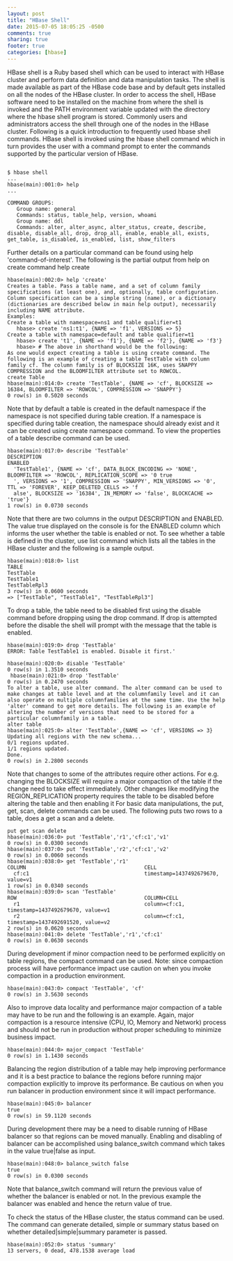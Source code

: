 ```yaml
---
layout: post
title: "HBase Shell"
date: 2015-07-05 18:05:25 -0500
comments: true
sharing: true
footer: true
categories: [hbase]
---
```

HBase shell is a Ruby based shell which can be used to interact with HBase cluster and perform data definition and data manipulation tasks. The shell is made available as part of the HBase code base and by default gets installed on all the nodes of the HBase cluster. In order to access the shell, HBase software need to be installed on the machine from where the shell is invoked and the PATH environment variable updated with the directory where the hbase shell program is stored. Commonly users and administrators access the shell through one of the nodes in the HBase cluster. Following is a quick introduction to frequently used hbase shell commands.
HBase shell is invoked using the hbase shell command which in turn provides the user with a command prompt to enter the commands supported by the particular version of HBase.
<!--more-->
```

$ hbase shell
...
hbase(main):001:0> help
...

COMMAND GROUPS:
   Group name: general
   Commands: status, table_help, version, whoami
   Group name: ddl
   Commands: alter, alter_async, alter_status, create, describe, disable, disable_all, drop, drop_all, enable, enable_all, exists, get_table, is_disabled, is_enabled, list, show_filters
```

Further details on a particular command can be found using help 'command-of-interest'. The following is the partial output from help on create command help create

```
hbase(main):002:0> help 'create'
Creates a table. Pass a table name, and a set of column family
specifications (at least one), and, optionally, table configuration.
Column specification can be a simple string (name), or a dictionary
(dictionaries are described below in main help output), necessarily
including NAME attribute.
Examples:
Create a table with namespace=ns1 and table qualifier=t1
   hbase> create 'ns1:t1', {NAME => 'f1', VERSIONS => 5}
Create a table with namespace=default and table qualifier=t1
   hbase> create 't1', {NAME => 'f1'}, {NAME => 'f2'}, {NAME => 'f3'}
   hbase> # The above in shorthand would be the following:
As one would expect creating a table is using create command. The following is an example of creating a table TestTable with column family cf. The column family is of BLOCKSIZE 16K, uses SNAPPY COMPRESSION and the BLOOMFILTER attribute set to ROWCOL. 
create Table
hbase(main):014:0> create 'TestTable', {NAME => 'cf', BLOCKSIZE => 16384, BLOOMFILTER => 'ROWCOL', COMPRESSION => 'SNAPPY'}
0 row(s) in 0.5020 seconds
```

Note that by default a table is created in the default namespace if the namespace is not specified during table creation. If a namespace is specified during table creation, the namespace should already exist and it can be created using create namespace command.
To view the properties of a table describe command can be used.
```
hbase(main):017:0> describe 'TestTable'
DESCRIPTION                                                                                               	ENABLED
  'TestTable1', {NAME => 'cf', DATA_BLOCK_ENCODING => 'NONE', BLOOMFILTER => 'ROWCOL', REPLICATION_SCOPE => '0 true
  ', VERSIONS => '1', COMPRESSION => 'SNAPPY', MIN_VERSIONS => '0', TTL => 'FOREVER', KEEP_DELETED_CELLS => 'f
  alse', BLOCKSIZE => '16384', IN_MEMORY => 'false', BLOCKCACHE => 'true'}
1 row(s) in 0.0730 seconds
```

Note that there are two columns in the output DESCRIPTION and ENABLED. The value true displayed on the console is for the ENABLED column which informs the user whether the table is enabled or not. To see whether a table is defined in the cluster, use list command which lists all the tables in the HBase cluster and the following is a sample output.

```
hbase(main):018:0> list
TABLE
TestTable
TestTable1
TestTableRpl3
3 row(s) in 0.0600 seconds
=> ["TestTable", "TestTable1", "TestTableRpl3"]
```

To drop a table, the table need to be disabled first using the disable command before dropping using the drop command. If drop is attempted before the disable the shell will prompt with the message that the table is enabled.

```
hbase(main):019:0> drop 'TestTable'
ERROR: Table TestTable1 is enabled. Disable it first.'
 
hbase(main):020:0> disable 'TestTable'
0 row(s) in 1.3510 seconds
 hbase(main):021:0> drop 'TestTable'
0 row(s) in 0.2470 seconds
To alter a table, use alter command. The alter command can be used to make changes at table level and at the columnfamily level and it can also operate on multiple columnfamilies at the same time. Use the help 'alter' command to get more details. The following is an example of altering the number of versions that need to be stored for a particular columnfamily in a table.
alter table
hbase(main):025:0> alter 'TestTable',{NAME => 'cf', VERSIONS => 3}
Updating all regions with the new schema...
0/1 regions updated.
1/1 regions updated.
Done.
0 row(s) in 2.2800 seconds
```

Note that changes to some of the attributes require other actions. For e.g. changing the BLOCKSIZE will require a major compaction of the table if the change need to take effect immediately. Other changes like modifying the REGION_REPLICATION property requires the table to be disabled before altering the table and then enabling it
For basic data manipulations, the put, get, scan, delete commands can be used. The following puts two rows to a table, does a get a scan and a delete.

```
put get scan delete
hbase(main):036:0> put 'TestTable','r1','cf:c1','v1'
0 row(s) in 0.0300 seconds
hbase(main):037:0> put 'TestTable','r2','cf:c1','v2'
0 row(s) in 0.0060 seconds
hbase(main):038:0> get 'TestTable','r1'
COLUMN                                  	CELL
  cf:c1                                  	timestamp=1437492679670, value=v1
1 row(s) in 0.0340 seconds
hbase(main):039:0> scan 'TestTable'
ROW                                     	COLUMN+CELL
  r1                                     	column=cf:c1, timestamp=1437492679670, value=v1
  r2                                     	column=cf:c1, timestamp=1437492691520, value=v2
2 row(s) in 0.0620 seconds
hbase(main):041:0> delete 'TestTable','r1','cf:c1'
0 row(s) in 0.0630 seconds
```

During development if minor compaction need to be performed explicitly on table regions, the compact command can be used. Note: since compaction process will have performance impact use caution on when you invoke compaction in a production environment.
```
hbase(main):043:0> compact 'TestTable', 'cf'
0 row(s) in 3.5630 seconds
```

Also to improve data locality and performance major compaction of a table may have to be run and the following is an example. Again, major compaction is a resource intensive (CPU, IO, Memory and Network) process and should not be run in production without proper scheduling to minimize business impact.
```
hbase(main):044:0> major_compact 'TestTable'
0 row(s) in 1.1430 seconds
```

Balancing the region distribution of a table may help improving performance and it is a best practice to balance the regions before running major compaction explicitly to improve its performance. Be cautious on when you run balancer in production environment since it will impact performance.

```
hbase(main):045:0> balancer
true
0 row(s) in 59.1120 seconds
```

During development there may be a need to disable running of HBase balancer so that regions can be moved manually. Enabling and disabling of balancer can be accomplished using balance_switch command which takes in the value true|false as input.

```
hbase(main):048:0> balance_switch false
true
0 row(s) in 0.0300 seconds
```

Note that balance_switch command will return the previous value of whether the balancer is enabled or not. In the previous example the balancer was enabled and hence the return value of true.

To check the status of the HBase cluster, the status command can be used. The command can generate detailed, simple or summary status based on whether detailed|simple|summary parameter is passed.

```
hbase(main):052:0> status 'summary'
13 servers, 0 dead, 478.1538 average load
```
